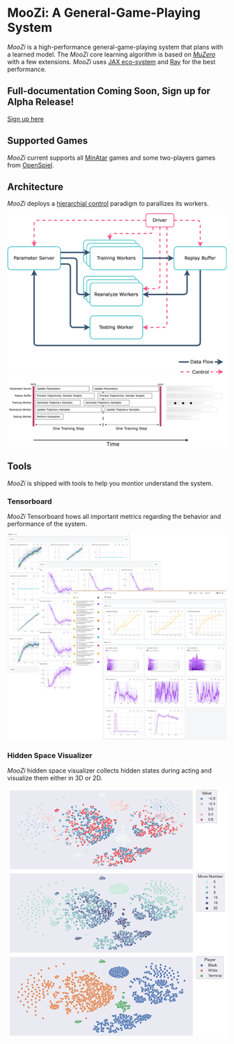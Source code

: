 # MooZi: A General-Game-Playing System

*MooZi* is a high-performance general-game-playing system that plans with a learned model.
The *MooZi* core learning algorithm is based on [*MuZero*](https://www.deepmind.com/blog/muzero-mastering-go-chess-shogi-and-atari-without-rules) with a few extensions.
*MooZi* uses [JAX eco-system](https://www.deepmind.com/blog/using-jax-to-accelerate-our-research) and [Ray](https://github.com/ray-project/ray) for the best performance.

## Full-documentation Coming Soon, Sign up for Alpha Release!
[Sign up here](https://forms.gle/syGn3Ddr2fJFcFZQ8)

## Supported Games
*MooZi* current supports all [MinAtar](https://github.com/kenjyoung/MinAtar) games and some two-players games from [OpenSpiel](https://github.com/deepmind/open_spiel).


## Architecture
*MooZi* deploys a [hierarchial control](https://arxiv.org/abs/1712.09381) paradigm to parallizes its workers.

![*MooZi* Architecture](assets/moozi_architecture.png)
![*MooZi* Training Step](assets/training_step.png)


## Tools
*MooZi* is shipped with tools to help you montior understand the system.

### Tensorboard
*MooZi* Tensorboard hows all important metrics regarding the behavior and performance of the system.

![*MooZi* Tensorboard](assets/tb.png) 

### Hidden Space Visualizer
*MooZi* hidden space visualizer collects hidden states during acting and visualize them either in 3D or 2D.

![*MooZi* t-SNE 2D Projector](assets/tsne.png)




